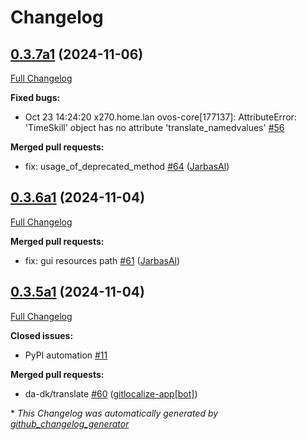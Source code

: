# Changelog

## [0.3.7a1](https://github.com/OpenVoiceOS/skill-ovos-date-time/tree/0.3.7a1) (2024-11-06)

[Full Changelog](https://github.com/OpenVoiceOS/skill-ovos-date-time/compare/0.3.6a1...0.3.7a1)

**Fixed bugs:**

- Oct 23 14:24:20 x270.home.lan ovos-core\[177137\]: AttributeError: 'TimeSkill' object has no attribute 'translate\_namedvalues' [\#56](https://github.com/OpenVoiceOS/skill-ovos-date-time/issues/56)

**Merged pull requests:**

- fix: usage\_of\_deprecated\_method [\#64](https://github.com/OpenVoiceOS/skill-ovos-date-time/pull/64) ([JarbasAl](https://github.com/JarbasAl))

## [0.3.6a1](https://github.com/OpenVoiceOS/skill-ovos-date-time/tree/0.3.6a1) (2024-11-04)

[Full Changelog](https://github.com/OpenVoiceOS/skill-ovos-date-time/compare/0.3.5a1...0.3.6a1)

**Merged pull requests:**

- fix: gui resources path [\#61](https://github.com/OpenVoiceOS/skill-ovos-date-time/pull/61) ([JarbasAl](https://github.com/JarbasAl))

## [0.3.5a1](https://github.com/OpenVoiceOS/skill-ovos-date-time/tree/0.3.5a1) (2024-11-04)

[Full Changelog](https://github.com/OpenVoiceOS/skill-ovos-date-time/compare/0.3.4...0.3.5a1)

**Closed issues:**

- PyPI automation [\#11](https://github.com/OpenVoiceOS/skill-ovos-date-time/issues/11)

**Merged pull requests:**

- da-dk/translate [\#60](https://github.com/OpenVoiceOS/skill-ovos-date-time/pull/60) ([gitlocalize-app[bot]](https://github.com/apps/gitlocalize-app))



\* *This Changelog was automatically generated by [github_changelog_generator](https://github.com/github-changelog-generator/github-changelog-generator)*
